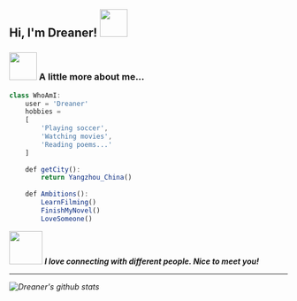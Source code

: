 <h2> Hi, I'm Dreaner! <img src="https://media.giphy.com/media/mGcNjsfWAjY5AEZNw6/giphy.gif" width="50"></h2>

### <img src="https://media.giphy.com/media/VgCDAzcKvsR6OM0uWg/giphy.gif" width="50"> A little more about me...  

```javascript
class WhoAmI:
 	user = 'Dreaner'
	hobbies = 
	[
		'Playing soccer',
		'Watching movies',
		'Reading poems...'
	]
	
	def getCity():
		return Yangzhou_China()
	
	def Ambitions():
		LearnFilming()
		FinishMyNovel()
		LoveSomeone()
```

<img src="https://media.giphy.com/media/LnQjpWaON8nhr21vNW/giphy.gif" width="60"> <em><b>I love connecting with different people. Nice to meet you!</b>

---

![Dreaner's github stats](https://github-readme-stats.vercel.app/api?username=Dreaner&hide=[%22issues%22]&show_icons=true)
